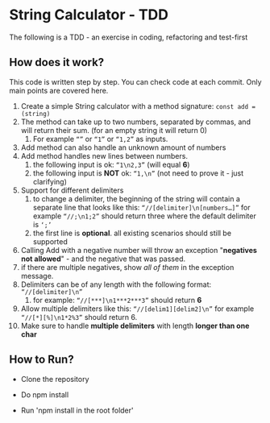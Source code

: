 # String Calculator - TDD

The following is a TDD - an exercise in coding, refactoring and test-first

## How does it work?

This code is written step by step. You can check code at each commit. Only main points are covered here.

1. Create a simple String calculator with a method signature: `const add = (string)`
2. The method can take up to two numbers, separated by commas, and will return their sum.
   (for an empty string it will return 0)
   1. For example `“”` or `“1”` or `“1,2”` as inputs.
3. Add method can also handle an unknown amount of numbers
4. Add method handles new lines between numbers.
   1. the following input is ok: `“1\n2,3”` (will equal **6**)
   2. the following input is **NOT** ok: `“1,\n”` (not need to prove it - just clarifying)
5. Support for different delimiters
   1. to change a delimiter, the beginning of the string will contain a separate line that looks like this: `“//[delimiter]\n[numbers…]”` for example `“//;\n1;2”` should return three where the default delimiter is `‘;’`
   2. the first line is **optional**. all existing scenarios should still be supported
6. Calling Add with a negative number will throw an exception "**negatives not allowed**" - and the negative that was passed.
7. if there are multiple negatives, show _all of them_ in the exception message.
8. Delimiters can be of any length with the following format: `“//[delimiter]\n”`
   1. for example: `“//[***]\n1***2***3”` should return **6**
9. Allow multiple delimiters like this: `“//[delim1][delim2]\n”` for example `“//[*][%]\n1*2%3”` should return 6.
10. Make sure to handle **multiple delimiters** with length **longer than one char**

## How to Run?

- Clone the repository

- Do npm install

- Run 'npm install in the root folder'
